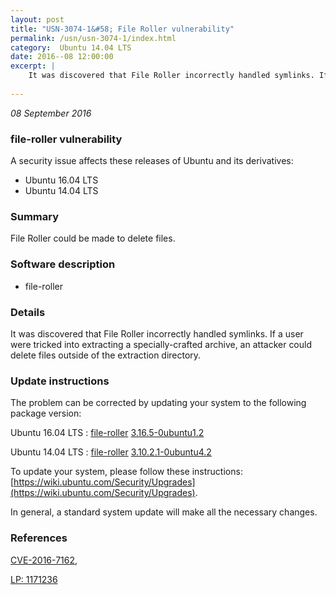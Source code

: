 ```yaml
---
layout: post
title: "USN-3074-1&#58; File Roller vulnerability"
permalink: /usn/usn-3074-1/index.html
category:  Ubuntu 14.04 LTS
date: 2016--08 12:00:00
excerpt: |
    It was discovered that File Roller incorrectly handled symlinks. If a user were tricked into extracting a specially-crafted archive, an attacker could delete files outside of the extraction directory. 
    
--- 
```

 
 

*08 September 2016*

### file-roller vulnerability

A security issue affects these releases of Ubuntu and its derivatives:

* Ubuntu 16.04 LTS
* Ubuntu 14.04 LTS

### Summary

File Roller could be made to delete files. 

### Software description

* file-roller 

### Details

It was discovered that File Roller incorrectly handled symlinks. If a user were tricked into extracting a specially-crafted archive, an attacker could delete files outside of the extraction directory. 

### Update instructions

The problem can be corrected by updating your system to the following package version:

Ubuntu 16.04 LTS
 : [file-roller](https://launchpad.net/ubuntu/+source/file-roller) <span> [3.16.5-0ubuntu1.2](https://launchpad.net/ubuntu/+source/file-roller/3.16.5-0ubuntu1.2) </span> 

Ubuntu 14.04 LTS
 : [file-roller](https://launchpad.net/ubuntu/+source/file-roller) <span> [3.10.2.1-0ubuntu4.2](https://launchpad.net/ubuntu/+source/file-roller/3.10.2.1-0ubuntu4.2) </span> 

To update your system, please follow these instructions: [https://wiki.ubuntu.com/Security/Upgrades](https://wiki.ubuntu.com/Security/Upgrades).

In general, a standard system update will make all the necessary changes. 

### References

 
 [CVE-2016-7162](http://people.ubuntu.com/~ubuntu-security/cve/CVE-2016-7162), 

 [LP: 1171236](https://launchpad.net/bugs/1171236)
 

